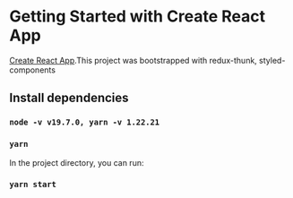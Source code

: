 # Getting Started with Create React App

[Create React App](https://github.com/facebook/create-react-app).This project was bootstrapped with redux-thunk, styled-components

## Install dependencies 

### `node -v v19.7.0, yarn -v 1.22.21`
### `yarn`

In the project directory, you can run:

### `yarn start`
